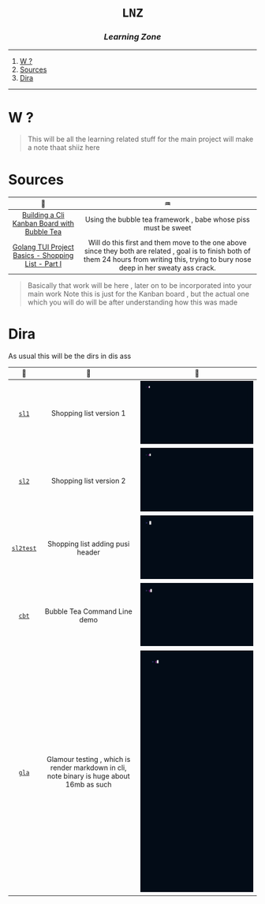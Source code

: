 <h1 align="center"><code>LNZ</code></h1>
<h3 align="center"><i> Learning Zone </i></h2>

---

1. [W ?](#w-)
2. [Sources](#sources)
3. [Dira](#dira)

---

# W ?

> This will be all the learning related stuff for the main project will make a note thaat shiiz here

# Sources

| 🦓 |♒                                                                                              |
| :---------------------------------------------------------------------------------------------------------------------: | :------------------------------------------------------------------------------------------------------------------------------------------------------------------------------------------: |
| [Building a Cli Kanban Board with Bubble Tea](https://www.youtube.com/playlist?list=PLLLtqOZfy0pcFoSIeGXO-SOaP9qLqd_H6) |                                                                Using the bubble tea framework , babe whose piss must be sweet                                                                |
|         [Golang TUI Project Basics - Shopping List - Part I](https://youtu.be/5lxQJS3b38w?si=1JHGxlm1kITLhqYC)          | Will do this first and them move to the one above since they both are related , goal is to finish both of them 24 hours from writing this, trying to bury nose deep in her sweaty ass crack. |

> Basically that work will be here , later on to be incorporated into your main work
> Note this is just for the Kanban board , but the actual one which you will do will be after understanding how this was made

# Dira 

As usual this will be the dirs in dis ass

🥇 | 👚 | 👙
|:--:|:--:|:--:|
[`sl1`](./sl1/) | Shopping list version 1 | ![](./sl1/demo/sl1.gif)
[`sl2`](./sl2/) | Shopping list version 2 | ![](./sl2/demo/sl2.gif)
[`sl2test`](./sl2test) | Shopping list adding pusi header  | ![](./slt2test/demo/sl2test.gif)
[`cbt`](./cbt/) | Bubble Tea Command Line demo| ![](./cbt/demo/cbt.gif)
[`gla`](./gla/) | Glamour testing , which is render markdown in cli, note binary is huge about 16mb as such  | ![](./gla/demo/gla.gif)